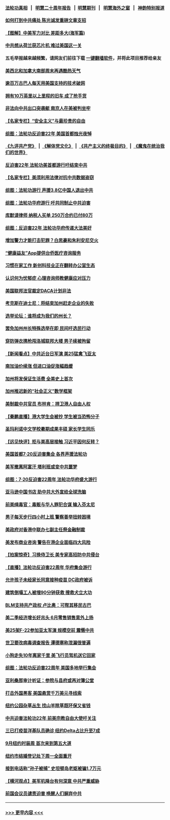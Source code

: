 #### [法轮功真相](https://github.com/gfw-breaker/truth/blob/master/README.md?t=0) &nbsp;&nbsp;|&nbsp;&nbsp; [明慧二十周年报告](https://github.com/gfw-breaker/mh-reports/blob/master/README.md?t=0) &nbsp;&nbsp;|&nbsp;&nbsp;[明慧期刊](https://github.com/gfw-breaker/mh-qikan) &nbsp;&nbsp;|&nbsp;&nbsp; [明慧海外之窗](https://github.com/gfw-breaker/mh-news/blob/master/README.md?t=0) &nbsp;&nbsp;|&nbsp;&nbsp; [神韵特别报道](https://github.com/gfw-breaker/mh-news/blob/master/shenyun.md?t=0)
#### [如何打到中共痛处 陈光诚发重磅文章支招](../pages/nsc412/n13096014.md?t=07180751) 
#### [【图解】中美军力对比 差距多大(海军篇)](../pages/nsc412/n13091904.md?t=07180751) 
#### [中共想从荷兰获芯片机 难过美国这一关](../pages/nsc412/n13095864.md?t=07180751) 
#### 五毛举报越来越频繁，请网友们前往下载 [一键翻墙软件](https://github.com/gfw-breaker/ssr-accounts)，并将此项目推荐给亲友
#### [美西北和加拿大南部周末再遇酷热天气](../pages/nsc412/n13094554.md?t=07180751) 
#### [逾百万古巴人每天用美国支持的技术破网](../pages/nsc412/n13095873.md?t=07180751) 
#### [拥有10万英里以上里程的旧车 成了抢手货](../pages/nsc412/n13095786.md?t=07180751) 
#### [非法向中共出口突袭艇 南京人在美被判坐牢](../pages/nsc412/n13095544.md?t=07180751) 
#### [【名家专栏】“安全主义”与最珍贵的自由](../pages/nsc412/n13090895.md?t=07180751) 
#### [组图：法轮功反迫害22年 美国首都烛光夜悼](../pages/nsc412/n13094603.md?t=07180751) 
#### [《九评共产党》](https://github.com/begood0513/9ping.md/blob/master/README.md) &nbsp;|&nbsp; [《解体党文化》](../../../../jtdwh.md/blob/master/README.md)  &nbsp;|&nbsp; [《共产主义的终极目的》](../../../../gczydzjmd.md/blob/master/README.md) &nbsp;|&nbsp; [《魔鬼在统治我们的世界》](../../../../mgztzwmdsj.md/blob/master/README.md) 
#### [反迫害22年 法轮功美首都游行吁结束中共](../pages/nsc412/n13094283.md?t=07180751) 
#### [【名家专栏】美须利用法律对抗中共数据盗窃](../pages/nsc412/n13090954.md?t=07180751) 
#### [组图：法轮功游行 声援3.8亿中国人退出中共](../pages/nsc412/n13095192.md?t=07180751) 
#### [组图：法轮功华府游行 吁共同制止中共迫害](../pages/nsc412/n13095049.md?t=07180751) 
#### [库默请律师 纳税人买单 250万合约已付80万](../pages/nsc412/n13094849.md?t=07180751) 
#### [组图：反迫害22年 法轮功华府传递大法美好](../pages/nsc412/n13094625.md?t=07180751) 
#### [增加警力才能打击犯罪？白思豪和朱利安尼交火](../pages/nsc412/n13094837.md?t=07180751) 
#### [“健康益友”App提供台侨医疗咨询服务](../pages/nsc412/n13094852.md?t=07180751) 
#### [习惯在家工作 新创科技业正在翻转办公室生态](../pages/nsc412/n13094857.md?t=07180751) 
#### [认识何为忧郁症 心理咨询师教健康应对压力](../pages/nsc412/n13094861.md?t=07180751) 
#### [美国联邦法官裁定DACA计划非法](../pages/nsc412/n13094889.md?t=07180751) 
#### [考克斯在迪士尼：将结束加州赶走企业的失败](../pages/nsc412/n13094701.md?t=07180751) 
#### [选举论坛：谁将成为我们的州长？](../pages/nsc412/n13094684.md?t=07180751) 
#### [罢免加州州长特殊选举在即 民间吁选民行动](../pages/nsc412/n13094649.md?t=07180751) 
#### [穿防弹衣携枪闯洛城联邦大楼 男子续被拘留](../pages/nsc412/n13094644.md?t=07180751) 
#### [【新闻看点】中共近台日军演 美25猛禽飞亚太](../pages/nsc412/n13094168.md?t=07180751) 
#### [南加油价续涨 但进口油促涨幅趋缓](../pages/nsc412/n13094624.md?t=07180751) 
#### [加州将发保证生活费 全美史上首次](../pages/nsc412/n13094600.md?t=07180751) 
#### [加州推迟新的“社会正义”数学框架](../pages/nsc412/n13094545.md?t=07180751) 
#### [美制裁中共官员 布林肯：捍卫港人自由人权](../pages/nsc412/n13094295.md?t=07180751) 
#### [【秦鹏直播】港大学生会被抄 学生被当恐怖分子](../pages/nsc412/n13094364.md?t=07180751) 
#### [圣玛利诺中文学校暑期成果丰硕 家长学生同乐](../pages/nsc412/n13094498.md?t=07180751) 
#### [【远见快评】拒与美高层接触 习近平因何反转？](../pages/nsc412/n13094320.md?t=07180751) 
#### [美国首都7·20反迫害集会 各界声援法轮功](../pages/nsc412/n13093900.md?t=07180751) 
#### [美军撤离阿富汗 塔利班或变中共噩梦](../pages/nsc412/n13094370.md?t=07180751) 
#### [组图：7·20反迫害22周年 法轮功华府盛大游行](../pages/nsc412/n13094319.md?t=07180751) 
#### [亚马逊中国书店 助中共大外宣给全球洗脑](../pages/nsc412/n13092542.md?t=07180751) 
#### [前美缉毒官：毒贩与华人罪犯合谋 输入芬太尼](../pages/nsc412/n13094090.md?t=07180751) 
#### [男子每天步行四小时上班 警察善举扭转困境](../pages/nsc412/n13093053.md?t=07180751) 
#### [美政府对香港中联办七副主任祭金融制裁](../pages/nsc412/n13093952.md?t=07180751) 
#### [美发布商业咨询 警告在港企业面临四大风险](../pages/nsc412/n13093863.md?t=07180751) 
#### [【拍案惊奇】习换侍卫长 美专家高招防中共侵台](../pages/nsc412/n13092447.md?t=07180751) 
#### [【直播】法轮功反迫害22周年 华府集会游行](../pages/nsc412/n13086810.md?t=07180751) 
#### [允许孩子未经家长同意接种疫苗 DC政府被诉](../pages/nsc412/n13093886.md?t=07180751) 
#### [建筑倒塌工人被埋90分钟获救 搜救犬立大功](../pages/nsc412/n13093029.md?t=07180751) 
#### [BLM支持共产政权 卢比奥：可帮其移民古巴](../pages/nsc412/n13093807.md?t=07180751) 
#### [美二季经济增长好兆头 6月零售销售意外上扬](../pages/nsc412/n13093711.md?t=07180751) 
#### [美25架F-22参加亚太军演 规模空前 震慑中共](../pages/nsc412/n13093658.md?t=07180751) 
#### [世卫要改病毒调查报告 谭德塞称泄漏很普遍](../pages/nsc412/n13093141.md?t=07180751) 
#### [小狗走失10年离家千里 美飞行员驾机送它回家](../pages/nsc412/n13092923.md?t=07180751) 
#### [组图：法轮功反迫害22周年 美国多地举行集会](../pages/nsc412/n13092945.md?t=07180751) 
#### [亚利桑那审计听证：参院与县府或再对簿公堂](../pages/nsc412/n13092844.md?t=07180751) 
#### [打击外国黑客 美国悬赏千万美元寻线索](../pages/nsc412/n13092759.md?t=07180751) 
#### [纽约公园杂草丛生 找山羊除草既环保又省钱](../pages/nsc412/n13092697.md?t=07180751) 
#### [中共迫害法轮功22年 前美宗教自由大使吁关注](../pages/nsc412/n13092202.md?t=07180751) 
#### [三已打疫苗洋基队员确诊 纽约Delta占比升至7成](../pages/nsc412/n13092644.md?t=07180751) 
#### [9月纽约时装周 首次来到第五大道](../pages/nsc412/n13092547.md?t=07180751) 
#### [纽约市结婚登记处下周一全面重开](../pages/nsc412/n13092554.md?t=07180751) 
#### [接到电话称“孙子被捕” 史坦顿岛老妪被骗1.7万元](../pages/nsc412/n13092491.md?t=07180751) 
#### [【横河观点】美军机降台有何深意 中共严重威胁](../pages/nsc412/n13092078.md?t=07180751) 
#### [前国会议员谴责迫害 唤醒人们摒弃中共](../pages/nsc412/n13092230.md?t=07180751) 

----
#### [ >>> 更早内容 <<< ](../indexes/nsc412-earlier.md)

